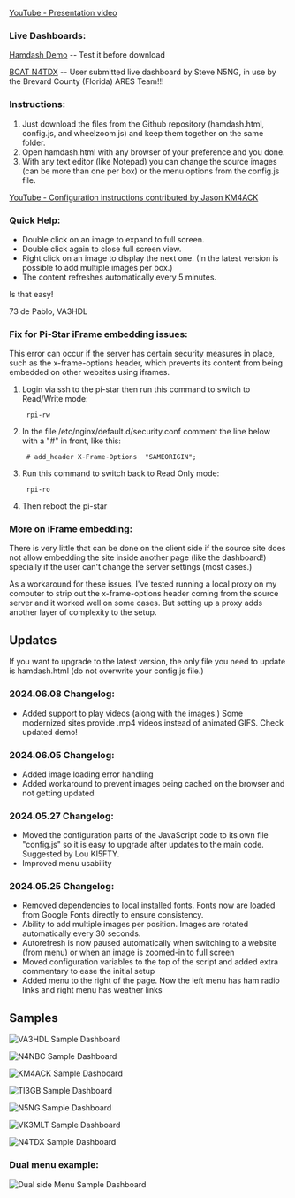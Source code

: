[YouTube - Presentation video](https://www.youtube.com/watch?v=sIdqMQTGNSc)

### Live Dashboards:

[Hamdash Demo](https://va3hdl.github.io/hamdash/)  -- Test it before download

[BCAT N4TDX](https://www.n4tdx.org/dashboard/dashboard.html)  -- User submitted live dashboard by Steve N5NG, in use by the Brevard County (Florida) ARES Team!!!

### Instructions:
1. Just download the files from the Github repository (hamdash.html, config.js, and wheelzoom.js) and keep them together on the same folder.
2. Open hamdash.html with any browser of your preference and you done.
3. With any text editor (like Notepad) you can change the source images (can be more than one per box) or the menu options from the config.js file.

[YouTube - Configuration instructions contributed by Jason KM4ACK](https://youtu.be/9ZZXg60tN-o)

### Quick Help:
* Double click on an image to expand to full screen.
* Double click again to close full screen view.
* Right click on an image to display the next one. (In the latest version is possible to add multiple images per box.)
* The content refreshes automatically every 5 minutes.

Is that easy!

73 de Pablo, VA3HDL

### Fix for Pi-Star iFrame embedding issues:
This error can occur if the server has certain security measures in place, such as the x-frame-options header, which prevents its content from being embedded on other websites using iframes.

1. Login via ssh to the pi-star then run this command to switch to Read/Write mode:

        rpi-rw

2. In the file /etc/nginx/default.d/security.conf comment the line below with a "#" in front, like this:

        # add_header X-Frame-Options  "SAMEORIGIN";

3. Run this command to switch back to Read Only mode:

        rpi-ro

4. Then reboot the pi-star

### More on iFrame embedding:
There is very little that can be done on the client side if the source site does not allow embedding the site inside another page (like the dashboard!) specially if the user  can't change the server settings (most cases.)

As a workaround for these issues, I've tested running a local proxy on my computer to strip out the x-frame-options header coming from the source server and it worked well on some cases. But setting up a proxy adds another layer of complexity to the setup.

## Updates

If you want to upgrade to the latest version, the only file you need to update is hamdash.html (do not overwrite your config.js file.)

### 2024.06.08 Changelog:

- Added support to play videos (along with the images.) Some modernized sites provide .mp4 videos instead of animated GIFS. Check updated demo!

### 2024.06.05 Changelog:

- Added image loading error handling
- Added workaround to prevent images being cached on the browser and not getting updated

### 2024.05.27 Changelog:

- Moved the configuration parts of the JavaScript code to its own file "config.js" so it is easy to upgrade after updates to the main code. Suggested by Lou KI5FTY.
- Improved menu usability

### 2024.05.25 Changelog:

- Removed dependencies to local installed fonts. Fonts now are loaded from Google Fonts directly to ensure consistency.
- Ability to add multiple images per position. Images are rotated automatically every 30 seconds.
- Autorefresh is now paused automatically when switching to a website (from menu) or when an image is zoomed-in to full screen
- Moved configuration variables to the top of the script and added extra commentary to ease the initial setup
- Added menu to the right of the page. Now the left menu has ham radio links and right menu has weather links

## Samples

![VA3HDL Sample Dashboard](https://github.com/VA3HDL/hamdashboard/blob/main/examples/dashboard_sample.png?raw=true)

![N4NBC Sample Dashboard](https://github.com/VA3HDL/hamdashboard/blob/main/examples/N4NBC-sample.jpg?raw=true)

![KM4ACK Sample Dashboard](https://github.com/VA3HDL/hamdashboard/blob/main/examples/KM4ACK-sample.png?raw=true)

![TI3GB Sample Dashboard](https://github.com/VA3HDL/hamdashboard/blob/main/examples/TI3GB-sample.png?raw=true)

![N5NG Sample Dashboard](https://github.com/VA3HDL/hamdashboard/blob/main/examples/N5NG-sample.png?raw=true)

![VK3MLT Sample Dashboard](https://github.com/VA3HDL/hamdashboard/blob/main/examples/VK3MLT-sample.png?raw=true)

![N4TDX Sample Dashboard](https://github.com/VA3HDL/hamdashboard/blob/main/examples/N4TDX-sample.png?raw=true)

### Dual menu example:
![Dual side Menu Sample Dashboard](https://github.com/VA3HDL/hamdashboard/blob/main/examples/DualMenu.png?raw=true)